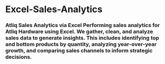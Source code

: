 # Excel-Sales-Analytics
### Atliq Sales Analytics via Excel  Performing sales analytics for Atliq Hardware using Excel. We gather, clean, and analyze sales data to generate insights. This includes identifying top and bottom products by quantity, analyzing year-over-year growth, and comparing sales channels to inform strategic decisions.

